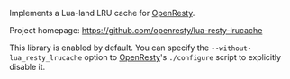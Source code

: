 <!---
    @title         Lua Resty Lrucache Library
    @creator       Yichun Zhang
    @created       2014-06-07 22:54 GMT
    @modifier      Yichun Zhang
    @modifier_link yichun-zhang
    @modified      
    @changes       1
--->

Implements a Lua-land LRU cache for [OpenResty](openresty.html).

Project homepage: https://github.com/openresty/lua-resty-lrucache

This library is enabled by default. You can specify the `--without-lua_resty_lrucache` option
to [OpenResty](openresty.html)'s `./configure` script to explicitly disable it.

